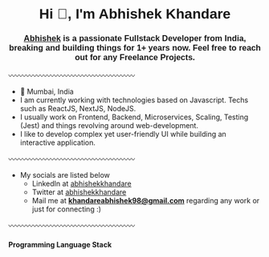 <!-- Header Section -->
<h1 align="center"><font face="Arial">Hi 👋, I'm Abhishek Khandare </font></h1>
<h3 align="center"><font face="Arial"><a href="https://www.linkedin.com/in/abhishekkhandare target="_blank" rel="noreferrer">Abhishek</a> is a passionate Fullstack Developer from India, breaking and building things for 1+ years now. Feel free to reach out for any Freelance Projects.</font></h3>

〰️〰️〰️〰️〰️〰️〰️〰️〰️〰️〰️〰️〰️〰️〰️〰️〰️〰️

- 📍 Mumbai, India
- I am currently working with technologies based on Javascript. Techs such as ReactJS, NextJS, NodeJS.
- I usually work on Frontend, Backend, Microservices, Scaling, Testing (Jest) and things revolving around web-development.
- I like to develop complex yet user-friendly UI while building an interactive application.

〰️〰️〰️〰️〰️〰️〰️〰️〰️〰️〰️〰️〰️〰️〰️〰️〰️〰️

- My socials are listed below
  - LinkedIn at [abhishekkhandare](www.linkedin.com/in/abhishekkhandare)
  - Twitter at [abhishekkhandare](https://twitter.com/khandare98ak)
  - Mail me at **khandareabhishek98@gmail.com** regarding any work or just for connecting :) 

〰️〰️〰️〰️〰️〰️〰️〰️〰️〰️〰️〰️〰️〰️〰️〰️〰️〰️

#### Programming Language Stack


